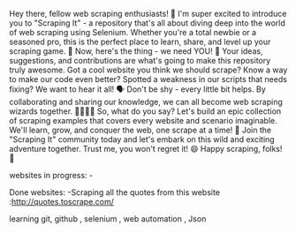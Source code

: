 Hey there, fellow web scraping enthusiasts! 🙌 
I'm super excited to introduce you to "Scraping It" - a repository that's all about diving deep into the world of web scraping using Selenium. Whether you're a total newbie or a seasoned pro, this is the perfect place to learn, share, and level up your scraping game. 
🚀 Now, here's the thing - we need YOU! 🙏 
Your ideas, suggestions, and contributions are what's going to make this repository truly awesome. Got a cool website you think we should scrape? Know a way to make our code even better? Spotted a weakness in our scripts that needs fixing? We want to hear it all! 🗣️ 
Don't be shy - every little bit helps. By collaborating and sharing our knowledge, we can all become web scraping wizards together. 🧙‍♂️🧙‍♀️
So, what do you say? Let's build an epic collection of scraping examples that covers every website and scenario imaginable. We'll learn, grow, and conquer the web, one scrape at a time! 💪 
Join the "Scraping It" community today and let's embark on this wild and exciting adventure together. Trust me, you won't regret it! 😄 Happy scraping, folks! 🎉



websites in progress:
      -

Done websites:
      -Scraping all the  quotes from this website :http://quotes.toscrape.com/


learning git, github , selenium , web automation , Json 
